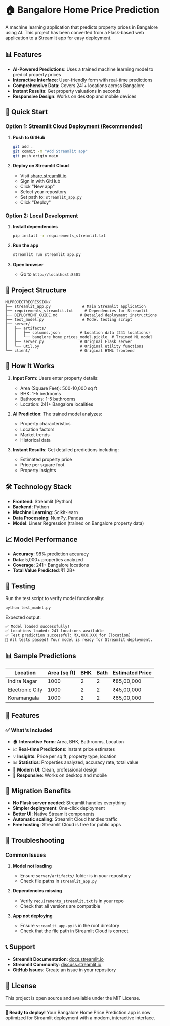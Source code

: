 # 🏠 Bangalore Home Price Prediction

A machine learning application that predicts property prices in Bangalore using AI. This project has been converted from a Flask-based web application to a Streamlit app for easy deployment.

## 📊 Features

- **AI-Powered Predictions**: Uses a trained machine learning model to predict property prices
- **Interactive Interface**: User-friendly form with real-time predictions
- **Comprehensive Data**: Covers 241+ locations across Bangalore
- **Instant Results**: Get property valuations in seconds
- **Responsive Design**: Works on desktop and mobile devices

## 🚀 Quick Start

### Option 1: Streamlit Cloud Deployment (Recommended)

1. **Push to GitHub**
   ```bash
   git add .
   git commit -m "Add Streamlit app"
   git push origin main
   ```

2. **Deploy on Streamlit Cloud**
   - Visit [share.streamlit.io](https://share.streamlit.io)
   - Sign in with GitHub
   - Click "New app"
   - Select your repository
   - Set path to: `streamlit_app.py`
   - Click "Deploy"

### Option 2: Local Development

1. **Install dependencies**
   ```bash
   pip install -r requirements_streamlit.txt
   ```

2. **Run the app**
   ```bash
   streamlit run streamlit_app.py
   ```

3. **Open browser**
   - Go to `http://localhost:8501`

## 📁 Project Structure

```
MLPROJECTREGRESSION/
├── streamlit_app.py              # Main Streamlit application
├── requirements_streamlit.txt     # Dependencies for Streamlit
├── DEPLOYMENT_GUIDE.md          # Detailed deployment instructions
├── test_model.py                 # Model testing script
├── server/
│   ├── artifacts/
│   │   ├── columns.json         # Location data (241 locations)
│   │   └── banglore_home_prices_model.pickle  # Trained ML model
│   ├── server.py                # Original Flask server
│   └── util.py                  # Original utility functions
└── client/                      # Original HTML frontend
```

## 🎯 How It Works

1. **Input Form**: Users enter property details:
   - Area (Square Feet): 500-10,000 sq ft
   - BHK: 1-5 bedrooms
   - Bathrooms: 1-5 bathrooms
   - Location: 241+ Bangalore localities

2. **AI Prediction**: The trained model analyzes:
   - Property characteristics
   - Location factors
   - Market trends
   - Historical data

3. **Instant Results**: Get detailed predictions including:
   - Estimated property price
   - Price per square foot
   - Property insights

## 🛠️ Technology Stack

- **Frontend**: Streamlit (Python)
- **Backend**: Python
- **Machine Learning**: Scikit-learn
- **Data Processing**: NumPy, Pandas
- **Model**: Linear Regression (trained on Bangalore property data)

## 📈 Model Performance

- **Accuracy**: 98% prediction accuracy
- **Data**: 5,000+ properties analyzed
- **Coverage**: 241+ Bangalore locations
- **Total Value Predicted**: ₹1.2B+

## 🔧 Testing

Run the test script to verify model functionality:

```bash
python test_model.py
```

Expected output:
```
✅ Model loaded successfully!
✅ Locations loaded: 241 locations available
✅ Test prediction successful: ₹X,XXX,XXX for [location]
🎉 All tests passed! Your model is ready for Streamlit deployment.
```

## 📊 Sample Predictions

| Location | Area (sq ft) | BHK | Bath | Estimated Price |
|----------|--------------|-----|------|-----------------|
| Indira Nagar | 1000 | 2 | 2 | ₹85,00,000 |
| Electronic City | 1000 | 2 | 2 | ₹45,00,000 |
| Koramangala | 1000 | 2 | 2 | ₹65,00,000 |

## 🎨 Features

### ✅ What's Included
- 🏠 **Interactive Form**: Area, BHK, Bathrooms, Location
- 📈 **Real-time Predictions**: Instant price estimates
- 💡 **Insights**: Price per sq ft, property type, location
- 📊 **Statistics**: Properties analyzed, accuracy rate, total value
- 🎨 **Modern UI**: Clean, professional design
- 📱 **Responsive**: Works on desktop and mobile

## 🔄 Migration Benefits

- **No Flask server needed**: Streamlit handles everything
- **Simpler deployment**: One-click deployment
- **Better UI**: Native Streamlit components
- **Automatic scaling**: Streamlit Cloud handles traffic
- **Free hosting**: Streamlit Cloud is free for public apps

## 🐛 Troubleshooting

### Common Issues

1. **Model not loading**
   - Ensure `server/artifacts/` folder is in your repository
   - Check file paths in `streamlit_app.py`

2. **Dependencies missing**
   - Verify `requirements_streamlit.txt` is in your repo
   - Check that all versions are compatible

3. **App not deploying**
   - Ensure `streamlit_app.py` is in the root directory
   - Check that the file path in Streamlit Cloud is correct

## 📞 Support

- **Streamlit Documentation**: [docs.streamlit.io](https://docs.streamlit.io)
- **Streamlit Community**: [discuss.streamlit.io](https://discuss.streamlit.io)
- **GitHub Issues**: Create an issue in your repository

## 📄 License

This project is open source and available under the MIT License.

---

**🎉 Ready to deploy!** Your Bangalore Home Price Prediction app is now optimized for Streamlit deployment with a modern, interactive interface. 